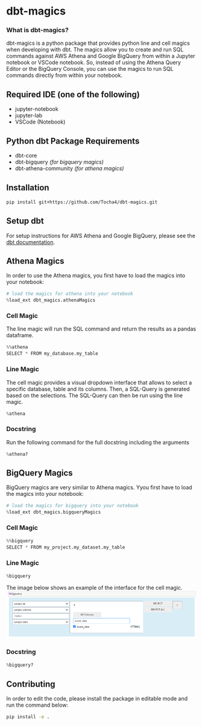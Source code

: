 # dbt-magics
### What is dbt-magics?
dbt-magics is a python package that provides python line and cell magics when developing with dbt.
The magics allow you to create and run SQL commands against AWS Athena and Google BigQuery from within a Jupyter notebook or VSCode notebook.
So, instead of using the Athena Query Editor or the BigQuery Console, you can use the magics to run SQL commands directly from within your notebook. 

## Required IDE (one of the following)
- jupyter-notebook
- jupyter-lab
- VSCode (Notebook)

## Python dbt Package Requirements  
- dbt-core
- dbt-bigquery *(for bigquery magics)*
- dbt-athena-community  *(for athena magics)*

## Installation
```bash
pip install git+https://github.com/Tocha4/dbt-magics.git 
```

## Setup dbt
For setup instructions for AWS Athena and Google BigQuery, please see the [dbt documentation](https://docs.getdbt.com/docs/running-a-dbt-project/using-the-command-line-interface#section-2-configure-your-profile).

## Athena Magics
In order to use the Athena magics, you first have to load the magics into your notebook:

```python
# load the magics for athena into your notebook
%load_ext dbt_magics.athenaMagics
```

### Cell Magic
The line magic will run the SQL command and return the results as a pandas dataframe.
```python
%%athena
SELECT * FROM my_database.my_table
```
### Line Magic
The cell magic provides a visual dropdown interface that allows to select a specific database, table and its columns. Then, a SQL-Query is generated based on the selections. The SQL-Query can then be run using the line magic.
```python
%athena
```
### Docstring
Run the following command for the full docstring including the arguments
```python
%athena?
```

## BigQuery Magics
BigQuery magics are very similar to Athena magics. Yyou first have to load the magics into your notebook:

```python
# load the magics for bigquery into your notebook
%load_ext dbt_magics.bigqueryMagics
```

### Cell Magic
```python
%%bigquery
SELECT * FROM my_project.my_dataset.my_table
```

### Line Magic
```python
%bigquery
```

The image below shows an example of the interface for the cell magic.
![BigQuery Cell Magic](img/bigquery_cell.png)

### Docstring
```python
%bigquery?
```

## Contributing
In order to edit the code, please install the package in editable mode and run the command below:
```bash
pip install -e .
```